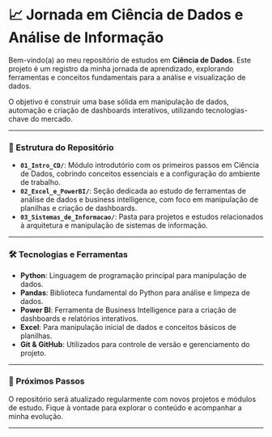 # 📈 Jornada em Ciência de Dados e Análise de Informação

Bem-vindo(a) ao meu repositório de estudos em **Ciência de Dados**. Este projeto é um registro da minha jornada de aprendizado, explorando ferramentas e conceitos fundamentais para a análise e visualização de dados.

O objetivo é construir uma base sólida em manipulação de dados, automação e criação de dashboards interativos, utilizando tecnologias-chave do mercado.

---

### 📂 Estrutura do Repositório

* **`01_Intro_CD/`**: Módulo introdutório com os primeiros passos em Ciência de Dados, cobrindo conceitos essenciais e a configuração do ambiente de trabalho.
* **`02_Excel_e_PowerBI/`**: Seção dedicada ao estudo de ferramentas de análise de dados e business intelligence, com foco em manipulação de planilhas e criação de dashboards.
* **`03_Sistemas_de_Informacao/`**: Pasta para projetos e estudos relacionados à arquitetura e manipulação de sistemas de informação.

---

### 🛠️ Tecnologias e Ferramentas

* **Python**: Linguagem de programação principal para manipulação de dados.
* **Pandas**: Biblioteca fundamental do Python para análise e limpeza de dados.
* **Power BI**: Ferramenta de Business Intelligence para a criação de dashboards e relatórios interativos.
* **Excel**: Para manipulação inicial de dados e conceitos básicos de planilhas.
* **Git & GitHub**: Utilizados para controle de versão e gerenciamento do projeto.

---

### 🚀 Próximos Passos

O repositório será atualizado regularmente com novos projetos e módulos de estudo. Fique à vontade para explorar o conteúdo e acompanhar a minha evolução.

---
